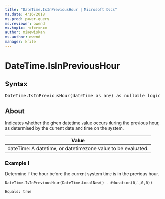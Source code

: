 ```yaml
---
title: "DateTime.IsInPreviousHour | Microsoft Docs"
ms.date: 4/16/2018
ms.prod: power-query
ms.reviewer: owend
ms.topic: reference
author: minewiskan
ms.author: owend
manager: kfile
---
```

# DateTime.IsInPreviousHour

## Syntax

<pre>
DateTime.IsInPreviousHour(dateTime as any) as nullable logical  
</pre>
  
## About  
Indicates whether the given datetime value occurs during the previous hour, as determined by the current date and time on the system.  
  
|Value|  
|---------|  
|dateTime: A datetime, or datetimezone value to be evaluated.|  
  
### Example 1  
Determine if the hour before the current system time is in the previous hour.  
  
```powerquery-m
DateTime.IsInPreviousHour(DateTime.LocalNow() - #duration(0,1,0,0))  
```  
  
```powerquery-m
Equals: true  
```  
